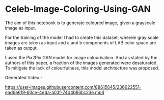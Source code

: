 # Celeb-Image-Coloring-Using-GAN

The aim of this notebook is to generate coloured image, given a grayscale image as input.

For the training of the model I had to create this dataset, wherein gray scale images are taken as input and a and b components of LAB color space are taken as output.

I used the Pix2Pix GAN model for image colourisation. And as stated by the authors of this paper, a fraction of the images generated were desaturated. To mitigate the lack of colourfulness, this model architecture was proposed.

Generated Video:- 



https://user-images.githubusercontent.com/88615645/236622551-ead6e6f9-60ce-4e4a-a03f-74d4b86bc2de.mp4

